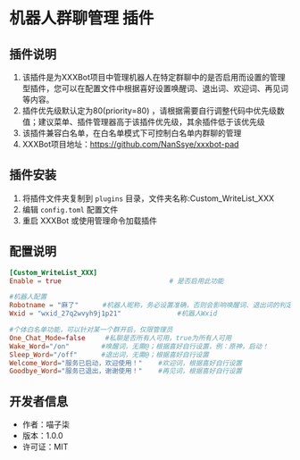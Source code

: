 # 机器人群聊管理 插件


## 插件说明

1. 该插件是为XXXBot项目中管理机器人在特定群聊中的是否启用而设置的管理型插件，您可以在配置文件中根据喜好设置唤醒词、退出词、欢迎词、再见词等内容。
2. 插件优先级默认定为80(priority=80) ，请根据需要自行调整代码中优先级数值；建议菜单、插件管理器高于该插件优先级，其余插件低于该优先级
3. 该插件兼容白名单，在白名单模式下可控制白名单内群聊的管理
4. XXXBot项目地址：https://github.com/NanSsye/xxxbot-pad

## 插件安装 

1. 将插件文件夹复制到 `plugins` 目录，文件夹名称:Custom_WriteList_XXX
2. 编辑 `config.toml` 配置文件
3. 重启 XXXBot 或使用管理命令加载插件

## 配置说明

```toml
[Custom_WriteList_XXX]
Enable = true                           # 是否启用此功能

#机器人配置
Robotname = "麻了"      #机器人昵称，务必设置准确，否则会影响唤醒词、退出词的判定
Wxid = "wxid_27q2wvyh9j1p21"              #机器人Wxid

#个体白名单功能，可以针对某一个群开启，仅限管理员
One_Chat_Mode=false     #私聊是否所有人可用，true为所有人可用
Wake_Word="/on"        #唤醒词，无需@；根据喜好自行设置，例：原神，启动！
Sleep_Word="/off"      #退出词，无需@；根据喜好自行设置
Welcome_Word="服务已启动，欢迎使用！"    #欢迎词，根据喜好自行设置
Goodbye_Word="服务已退出，谢谢使用！"    #再见词，根据喜好自行设置
```

## 开发者信息

- 作者：喵子柒
- 版本：1.0.0
- 许可证：MIT

